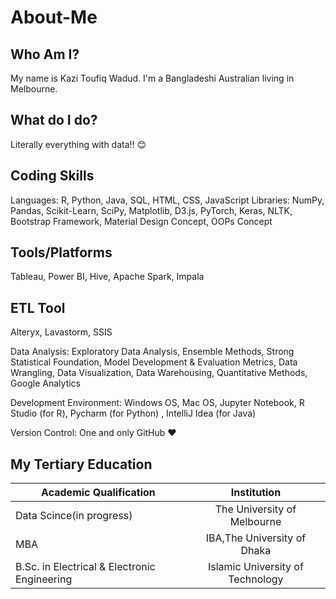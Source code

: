 # About-Me

## Who Am I?
My name is Kazi Toufiq Wadud. I'm a Bangladeshi Australian living in Melbourne.  

## What do I do?
Literally everything with data!! 😊


## Coding Skills
Languages: R, Python, Java, SQL, HTML, CSS, JavaScript
Libraries: NumPy, Pandas, Scikit-Learn, SciPy, Matplotlib, D3.js, PyTorch, Keras, NLTK, Bootstrap Framework, Material Design Concept, OOPs Concept


## Tools/Platforms
Tableau, Power BI, Hive, Apache Spark, Impala

## ETL Tool

  Alteryx, Lavastorm, SSIS

Data Analysis: Exploratory Data Analysis, Ensemble Methods, Strong Statistical Foundation, Model Development & Evaluation Metrics, Data Wrangling, Data Visualization, Data Warehousing, Quantitative Methods, Google Analytics

Development Environment: Windows OS, Mac OS, Jupyter Notebook, R Studio (for R), Pycharm (for Python) , IntelliJ Idea (for Java)

Version Control: One and only GitHub ❤️



## My Tertiary Education

| Academic Qualification | Institution          
| ------------- |:-------------:|
| Data Scince(in progress)     | The University of Melbourne | 
| MBA     | IBA,The University of Dhaka     |  
| B.Sc. in Electrical & Electronic Engineering| Islamic University of Technology | 



